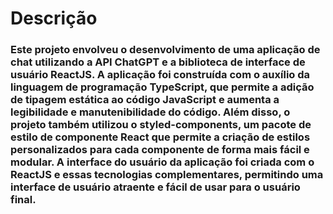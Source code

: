 # Descrição
### Este projeto envolveu o desenvolvimento de uma aplicação de chat utilizando a API ChatGPT e a biblioteca de interface de usuário ReactJS. A aplicação foi construída com o auxílio da linguagem de programação TypeScript, que permite a adição de tipagem estática ao código JavaScript e aumenta a legibilidade e manutenibilidade do código. Além disso, o projeto também utilizou o styled-components, um pacote de estilo de componente React que permite a criação de estilos personalizados para cada componente de forma mais fácil e modular. A interface do usuário da aplicação foi criada com o ReactJS e essas tecnologias complementares, permitindo uma interface de usuário atraente e fácil de usar para o usuário final.